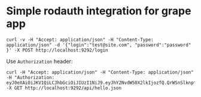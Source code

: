 # Simple rodauth integration for grape app

```
curl -v -H "Accept: application/json" -H "Content-Type: application/json" -d '{"login":"test@site.com", "password":"password" }' -X POST http://localhost:9292/login
```

Use `Authorization` header:
```
curl -H "Accept: application/json" -H "Content-Type: application/json" -H "Authorization: eyJ0eXAiOiJKV1QiLCJhbGciOiJIUzI1NiJ9.eyJhY2NvdW50X2lkIjozfQ.QrWSnSlknpfczTUK6IN_Nzc_mYhaSaKi95sts_c6P3U" -X GET http://localhost:9292/api/hello.json
```

